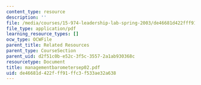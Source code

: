 ```yaml
---
content_type: resource
description: ''
file: /media/courses/15-974-leadership-lab-spring-2003/de46681d422fff91ffc3f533ae32a638_managementbarometersep02.pdf
file_type: application/pdf
learning_resource_types: []
ocw_type: OCWFile
parent_title: Related Resources
parent_type: CourseSection
parent_uid: d2f51c0b-e52c-3f5c-3557-2a1ab930368c
resourcetype: Document
title: managementbarometersep02.pdf
uid: de46681d-422f-ff91-ffc3-f533ae32a638
---
```

